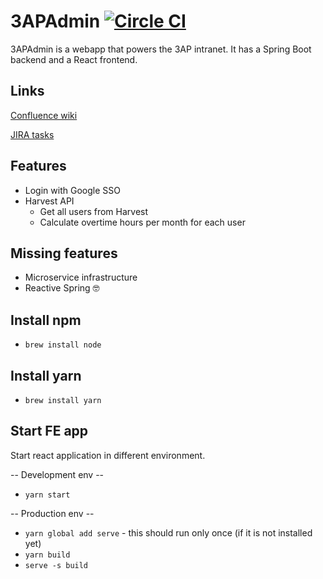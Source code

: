 # 3APAdmin [![Circle CI](https://circleci.com/gh/3AP-AG/3APAdmin.svg?style=shield&circle-token=4705865d7d0b544a0baaf681f149a9910a42435c)](https://circleci.com/gh/3AP-AG/3APAdmin)

3APAdmin is a webapp that powers the 3AP intranet. It has a Spring Boot backend and a React frontend.

## Links

[Confluence wiki](https://3apjira.atlassian.net/wiki/spaces/AA/pages/164167687/3AP+Admin+Portal)

[JIRA tasks](https://3apjira.atlassian.net/secure/RapidBoard.jspa?rapidView=43&projectKey=AD&view=planning&selectedIssue=AD-38)

## Features

* Login with Google SSO
* Harvest API
  * Get all users from Harvest
  * Calculate overtime hours per month for each user

## Missing features
* Microservice infrastructure
* Reactive Spring 🤓

## Install npm
* `brew install node`

## Install yarn
* `brew install yarn`

## Start FE app
Start react application in different environment.

-- Development env --

* `yarn start` 

-- Production env --

* `yarn global add serve` - this should run only once (if it is not installed yet)
* `yarn build`
* `serve -s build`

